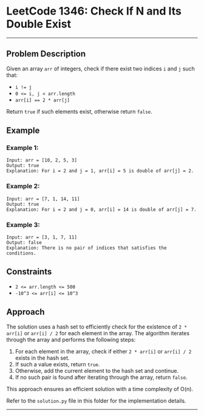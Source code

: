 # LeetCode 1346: Check If N and Its Double Exist

---
## Problem Description

Given an array `arr` of integers, check if there exist two indices `i` and `j` such that:

- `i != j`
- `0 <= i, j < arr.length`
- `arr[i] == 2 * arr[j]`

Return `true` if such elements exist, otherwise return `false`.

## Example

### Example 1:
```
Input: arr = [10, 2, 5, 3]
Output: true
Explanation: For i = 2 and j = 1, arr[i] = 5 is double of arr[j] = 2.
```

### Example 2:
```
Input: arr = [7, 1, 14, 11]
Output: true
Explanation: For i = 2 and j = 0, arr[i] = 14 is double of arr[j] = 7.
```

### Example 3:
```
Input: arr = [3, 1, 7, 11]
Output: false
Explanation: There is no pair of indices that satisfies the conditions.
```

## Constraints

- `2 <= arr.length <= 500`
- `-10^3 <= arr[i] <= 10^3`

## Approach

The solution uses a hash set to efficiently check for the existence of `2 * arr[i]` or `arr[i] / 2` for each element in the array. The algorithm iterates through the array and performs the following steps:

1. For each element in the array, check if either `2 * arr[i]` or `arr[i] / 2` exists in the hash set.
2. If such a value exists, return `true`.
3. Otherwise, add the current element to the hash set and continue.
4. If no such pair is found after iterating through the array, return `false`.

This approach ensures an efficient solution with a time complexity of O(n).

Refer to the `solution.py` file in this folder for the implementation details.

---